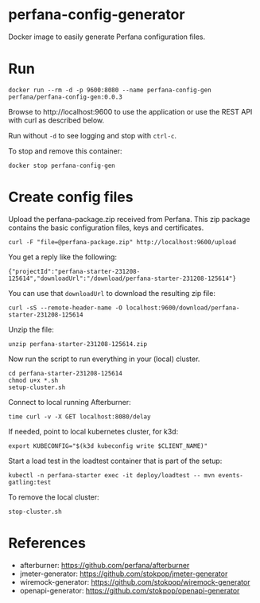 # perfana-config-generator

Docker image to easily generate Perfana configuration files.

# Run

    docker run --rm -d -p 9600:8080 --name perfana-config-gen perfana/perfana-config-gen:0.0.3

Browse to http://localhost:9600 to use the application or use the REST API with curl as described below.

Run without `-d` to see logging and stop with `ctrl-c`.

To stop and remove this container:

    docker stop perfana-config-gen

# Create config files

Upload the perfana-package.zip received from Perfana. 
This zip package contains the basic configuration files, keys and certificates.

    curl -F "file=@perfana-package.zip" http://localhost:9600/upload

You get a reply like the following:

    {"projectId":"perfana-starter-231208-125614","downloadUrl":"/download/perfana-starter-231208-125614"}
    
You can use that `downloadUrl` to download the resulting zip file:

    curl -sS --remote-header-name -O localhost:9600/download/perfana-starter-231208-125614

Unzip the file:

    unzip perfana-starter-231208-125614.zip

Now run the script to run everything in your (local) cluster.

    cd perfana-starter-231208-125614   
    chmod u+x *.sh
    setup-cluster.sh

Connect to local running Afterburner:

    time curl -v -X GET localhost:8080/delay

If needed, point to local kubernetes cluster, for k3d:

    export KUBECONFIG="$(k3d kubeconfig write $CLIENT_NAME)"

Start a load test in the loadtest container that is part of the setup:

    kubectl -n perfana-starter exec -it deploy/loadtest -- mvn events-gatling:test

To remove the local cluster:

    stop-cluster.sh

# References

* afterburner: https://github.com/perfana/afterburner
* jmeter-generator: https://github.com/stokpop/jmeter-generator
* wiremock-generator: https://github.com/stokpop/wiremock-generator
* openapi-generator: https://github.com/stokpop/openapi-generator

